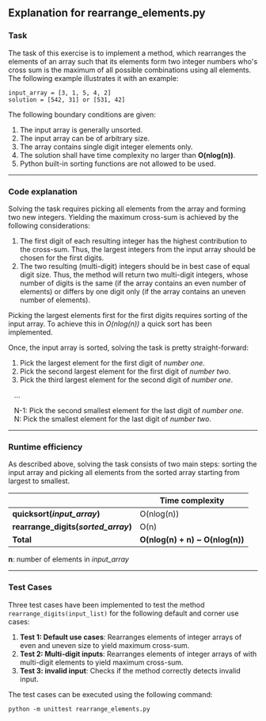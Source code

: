 ## Explanation for rearrange_elements.py

### Task

The task of this exercise is to implement a method, which rearranges the elements of an array such that its elements form two integer numbers who's cross sum is the maximum of all possible combinations using all elements. The following example illustrates it with an example:
```
input_array = [3, 1, 5, 4, 2]
solution = [542, 31] or [531, 42]
```
The following boundary conditions are given:
1. The input array is generally unsorted.
2. The input array can be of arbitrary size.
3. The array contains single digit integer elements only.
4. The solution shall have time complexity no larger than **O(nlog(n))**.
5. Python built-in sorting functions are not allowed to be used.

---

### Code explanation

Solving the task requires picking all elements from the array and forming two new integers. Yielding the maximum cross-sum is achieved by the following considerations:

1. The first digit of each resulting integer has the highest contribution to the cross-sum. Thus, the largest integers from the input array should be chosen for the first digits.
2. The two resulting (multi-digit) integers should be in best case of equal digit size. Thus, the method will return two multi-digit integers, whose number of digits is the same (if the array contains an even number of elements) or differs by one digit only (if the array contains an uneven number of elements).

Picking the largest elements first for the first digits requires sorting of the input array. To achieve this in *O(nlog(n))* a quick sort has been implemented.

Once, the input array is sorted, solving the task is pretty straight-forward:
1. Pick the largest element for the first digit of *number one*.
2. Pick the second largest element for the first digit of *number two*.
3. Pick the third largest element for the second digit of *number one*.

&nbsp;&nbsp;&nbsp;...

&nbsp;&nbsp;&nbsp;N-1: Pick the second smallest element for the last digit of *number one*.<br/>
&nbsp;&nbsp;&nbsp;N: Pick the smallest element for the last digit of *number two*.

---

### Runtime efficiency

As described above, solving the task consists of two main steps: sorting the input array and picking all elements from the sorted array starting from largest to smallest.

|  | Time complexity |
| ------------------- | --------------- |
| **quicksort(*input_array*)** | O(nlog(n)) |
| **rearrange_digits(*sorted_array*)** | O(n) |
| **Total** | **O(nlog(n) + n) ~ O(nlog(n))** |

**n**: number of elements in *input_array*

---

### Test Cases

Three test cases have been implemented to test the method `rearrange_digits(input_list)` for the following default and corner use cases:

1. **Test 1: Default use cases**: Rearranges elements of integer arrays of even and uneven size to yield maximum cross-sum.
2. **Test 2: Multi-digit inputs**: Rearranges elements of integer arrays of with multi-digit elements to yield maximum cross-sum.
3. **Test 3: invalid input**: Checks if the method correctly detects invalid input.

The test cases can be executed using the following command:

```
python -m unittest rearrange_elements.py
```